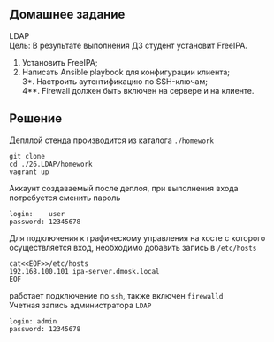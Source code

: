 ## Домашнее задание  
LDAP  
Цель: В результате выполнения ДЗ студент установит FreeIPA.  
1. Установить FreeIPA;  
2. Написать Ansible playbook для конфигурации клиента;  
3*. Настроить аутентификацию по SSH-ключам;  
4**. Firewall должен быть включен на сервере и на клиенте.  

## Решение    
Депллой стенда производится из каталога `./homework`  
```
git clone
cd ./26.LDAP/homework
vagrant up
```
Аккаунт создаваемый после деплоя, при выполнения входа потребуется сменить пароль   
```
login:    user
password: 12345678
```
Для подключения к графическому управления на хосте с которого осуществляется вход, необходимо добавить запись в `/etc/hosts`  

```
cat<<EOF>>/etc/hosts
192.168.100.101 ipa-server.dmosk.local
EOF
```

работает подключение по `ssh`, также включен `firewalld`  
Учетная запись администратора  `LDAP`  
```
login: admin
password: 12345678
```

